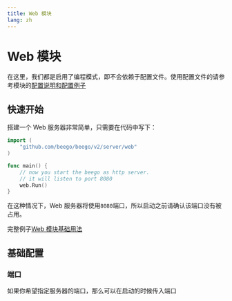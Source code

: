 ```yaml
---
title: Web 模块
lang: zh
---
```


# Web 模块

在这里，我们都是启用了编程模式，即不会依赖于配置文件。使用配置文件的请参考模块的[配置说明和配置例子](config.md)

## 快速开始

搭建一个 Web 服务器非常简单，只需要在代码中写下：
```go
import (
	"github.com/beego/beego/v2/server/web"
)

func main() {
	// now you start the beego as http server.
	// it will listen to port 8080
	web.Run()
}
```
在这种情况下，Web 服务器将使用`8080`端口，所以启动之前请确认该端口没有被占用。

完整例子[Web 模块基础用法](https://github.com/beego/beego-example/blob/master/httpserver/basic/main.go)

## 基础配置

### 端口
如果你希望指定服务器的端口，那么可以在启动的时候传入端口